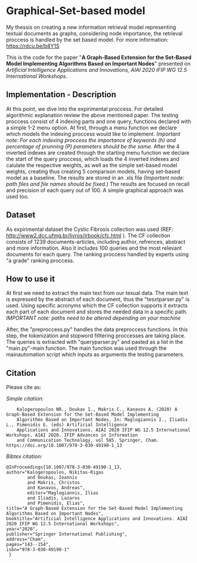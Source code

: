 # Graphical-Set-based model
My thessis on creating a new information retrieval model representing textual documents as graphs, considering node importance, the retrieval proccess is handled by the set based model. For more information:  https://rdcu.be/b8Y1S

This is the code for the paper "**A Graph-Based Extension for the Set-Based Model Implementing Algorithms Based on Important Nodes**" presented on _Artificial Intelligence Applications and Innovations, AIAI 2020 IFIP WG 12.5 International Workshops_.

## Implementation - Description

At this point, we dive into the expirimental proccess. For detailed algorithmic explanation review the above mentioned paper. The testing proccess consist of 4 indexing parts and one query, functions declared with a simple 1-2 menu option. At first, through a menu function we declare which models the indexing proccess would like to implement. _Important note: For each indexing proccess the importance of keywords (h) and percentage of prunning (P) parameters should be the same._ After the 4 inverted indexes are created through the starting menu function we declare the start of the query proccess, which loads the 4 inverted indexes and calulate the respective weights, as well as the simple set-based model weights, creating thus creating 5 comparison models, having set-based model as a baseline. The results are stored in an .xls file _(Important node: path files and file names should be fixed.)_ The results are focused on recall and precision of each query out of 100. A simple graphical approach was used too.        

## Dataset

As expirimental dataset the Cystic Fibrosis collection was used (REF: http://www2.dcc.ufmg.br/livros/irbook/cfc.html ). The CF collection consists of 1239 documents-articles, including author, refrences, abstract and more information. Also it includes 100 queries and the most relevant documents for each query. The ranking proccess handled by experts using "a grade" ranking proccess.

## How to use it

At first we need to extract the main text from our texual data. The main text is expressed by the abstract of each document, thus the "tesxtparser.py" is used. Using specific acronyms which the CF collection supports it extracts each part of each document and stores the needed data in a specific path. _IMPORTANT note: paths need to be altered depending on your machine_

After, the "preproccess.py" handles the data preproccess functions. In this step, the tokenization and stopword filltering  proccesses are taking place.
The queries is extracted with "queryparser.py" and pasted as a list in the "main.py"-main function. The main function was used through the mainautomation script which inputs as arguments the testing parameters. 



## Citation

Please cite as:

_Simple citation:_

        Kalogeropoulos NR., Doukas I., Makris C., Kanavos A. (2020) A Graph-Based Extension for the Set-Based Model Implementing
        Algorithms Based on Important Nodes. In: Maglogiannis I., Iliadis L., Pimenidis E. (eds) Artificial Intelligence 
        Applications and Innovations. AIAI 2020 IFIP WG 12.5 International Workshops. AIAI 2020. IFIP Advances in Information
        and Communication Technology, vol 585. Springer, Cham. https://doi.org/10.1007/978-3-030-49190-1_13

_Bibtex citation:_

    @InProceedings{10.1007/978-3-030-49190-1_13,
    author="Kalogeropoulos, Nikitas-Rigas
            and Doukas, Ioannis
            and Makris, Christos
            and Kanavos, Andreas",
            editor="Maglogiannis, Ilias
            and Iliadis, Lazaros
            and Pimenidis, Elias",
    title="A Graph-Based Extension for the Set-Based Model Implementing Algorithms Based on Important Nodes",
    booktitle="Artificial Intelligence Applications and Innovations. AIAI 2020 IFIP WG 12.5 International Workshops",
    year="2020",
    publisher="Springer International Publishing",
    address="Cham",
    pages="143--154",
    isbn="978-3-030-49190-1"
     }



